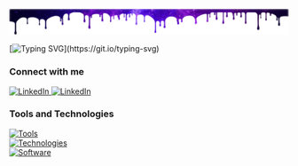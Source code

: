 ![---](https://github.com/GalexY727/GalexY727/blob/main/media/DripBanner.png)
<p align="center">
    
[![Typing SVG](https://readme-typing-svg.demolab.com/?lines=HI+THERE+STRANGER+!!👋!)](https://git.io/typing-svg)
 <h3>Connect with me </h3>
  <a href="https://www.linkedin.com/in/thavinduliyanage/" target="_blank">
    <img src="https://skillicons.dev/icons?i=gmail&theme=dark" alt="LinkedIn" />
  </a>
  <a href="mailto:thavindul2gmail.com" target="_blank">
    <img src="https://skillicons.dev/icons?i=linkedin&theme=dark" alt="LinkedIn" />
  </a>
<div align="left">
  <h3>Tools and Technologies</h3>
  <div>
    <a href="https://skillicons.dev">
      <img src="https://skillicons.dev/icons?i=aws,git,github,bitbucket,postman,docker,kubernetes,vscode&theme=dark" alt="Tools" />
    </a>
  </div>
  <div>
    <a href="https://skillicons.dev">
      <img src="https://skillicons.dev/icons?i=html,css,js,bootstrap,tailwind,react,vue,nodejs,php,mongodb,firebase,flutter,kotlin,sql," alt="Technologies" />
    </a>
  </div>
  <div>
    <a href="https://skillicons.dev">
      <img src="https://skillicons.dev/icons?i=figma&theme=dark" alt="Software" />
    </a>
  </div>
</div>

<br>
<!--
**IthavinduU/IthavinduU** is a ✨ _special_ ✨ repository because its `README.md` (this file) appears on your GitHub profile.

Here are some ideas to get you started:

- 🔭 I’m currently working on ...
- 🌱 I’m currently learning ...
- 👯 I’m looking to collaborate on ...
- 🤔 I’m looking for help with ...
- 💬 Ask me about ...
- 📫 How to reach me: ...
- 😄 Pronouns: ...
- ⚡ Fun fact: ...
-->
